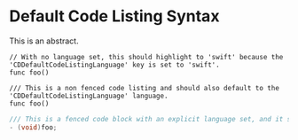 # Default Code Listing Syntax

This is an abstract.

```
// With no language set, this should highlight to 'swift' because the 'CDDefaultCodeListingLanguage' key is set to 'swift'.
func foo()
```

    /// This is a non fenced code listing and should also default to the 'CDDefaultCodeListingLanguage' language.
    func foo()

```objective-c
/// This is a fenced code block with an explicit language set, and it should override the default language for the bundle.
- (void)foo;
```

<!-- Copyright (c) 2021 Apple Inc and the Swift Project authors. All Rights Reserved. -->
